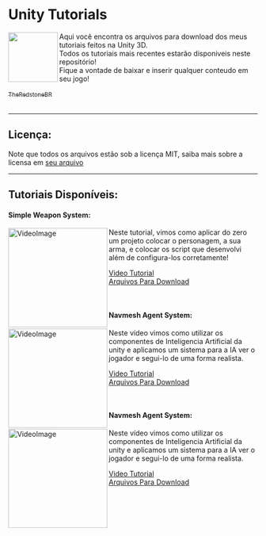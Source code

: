 # Unity Tutorials

 <p> <a href="https://www.youtube.com/c/THERedstoneBR"><img width="100" align="left" src="https://user-images.githubusercontent.com/68889180/117584229-179a0780-b0e2-11eb-99e8-f503d026e89b.png"/></a>
Aqui você encontra os arquivos para download dos meus tutoriais feitos na Unity 3D.<br>
Todos os tutoriais mais recentes estarão disponiveis neste repositório!<br>
Fique a vontade de baixar e inserir qualquer conteudo em seu jogo!<br><br><a href="https://www.youtube.com/c/THERedstoneBR"><sub>TheRedstoneBR</sub></a><br><br></p>
 
---

## Licença:
Note que todos os arquivos estão sob a licença MIT, saiba mais sobre a licensa em [seu arquivo](/LICENSE)


---

## Tutoriais Disponíveis:
 <p>
   <h4>Simple Weapon System:</h4> 
   <a href="https://www.youtube.com/watch?v=V3a8ejBGtFI">
     <img width="200" align="left" src="https://user-images.githubusercontent.com/68889180/117584457-917ec080-b0e3-11eb-9561-892060cc51e9.png" alt="VideoImage"/>
   </a>
   
   <p>Neste tutorial, vimos como aplicar do zero um projeto colocar o personagem, a sua arma, e colocar os script que desenvolvi além de configura-los corretamente!</p> 
   <a href="https://www.youtube.com/watch?v=V3a8ejBGtFI">Video Tutorial</a> <br> 
   <a href="https://github.com/DinowSauron/Unity-Tutorials/tree/main/Tutorials/Simple%20Weapon">Arquivos Para Download</a> <br> 

 <br></p>
 
  <p>
   <h4>Navmesh Agent System:</h4> 
   <a href="https://www.youtube.com/watch?v=24u8_v5Ijy4">
     <img width="200" align="left" src="https://user-images.githubusercontent.com/68889180/117584902-f5a28400-b0e5-11eb-8f72-8e53ace9bb92.png" alt="VideoImage"/>
   </a>
   
   <p>Neste vídeo vimos como utilizar os componentes de Inteligencia Artificial da  unity e aplicamos um sistema para a IA ver o jogador e segui-lo de uma forma realista.</p> 
   <a href="https://www.youtube.com/watch?v=24u8_v5Ijy4">Video Tutorial</a> <br> 
   <a href="https://github.com/DinowSauron/Unity-Tutorials/tree/main/Tutorials/NavMeshAgent">Arquivos Para Download</a> <br> 

 <br></p>
  <p>
   <h4>Navmesh Agent System:</h4> 
   <a href="https://www.youtube.com/watch?v=24u8_v5Ijy4">
     <img width="200" align="left" src="https://user-images.githubusercontent.com/68889180/161133915-c420cb04-e105-422f-b0ac-b41d75d26791.jpg" alt="VideoImage"/>
   </a>
   
   <p>Neste vídeo vimos como utilizar os componentes de Inteligencia Artificial da  unity e aplicamos um sistema para a IA ver o jogador e segui-lo de uma forma realista.</p> 
   <a href="https://www.youtube.com/watch?v=iGYW4mofmFg&lc">Video Tutorial</a> <br> 
   <a href="https://github.com/DinowSauron/Unity-Tutorials/tree/main/Tutorials/Segurar Objeto">Arquivos Para Download</a> <br> 

 <br></p>
